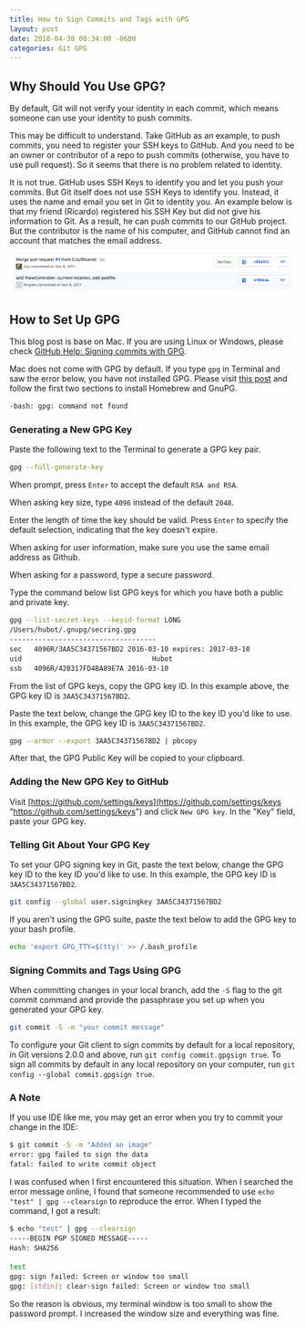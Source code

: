 ```yaml
---
title: How to Sign Commits and Tags with GPG
layout: post
date: 2018-04-30 00:34:00 -0600
categories: Git GPG
---
```


## Why Should You Use GPG?

By default, Git will not verify your identity in each commit, which means someone can use your identity to push commits.

This may be difficult to understand. Take GitHub as an example, to push commits, you need to register your SSH keys to GitHub. And you need to be an owner or contributor of a repo to push commits (otherwise, you have to use pull request). So it seems that there is no problem related to identity. 

It is not true. GitHub uses SSH Keys to identify you and let you push your commits. But Git itself does not use SSH Keys to identify you. Instead, it uses the name and email you set in Git to identity you. An example below is that my friend (Ricardo) registered his SSH Key but did not give his information to Git. As a result, he can push commits to our GitHub project. But the contributor is the name of his computer, and GitHub cannot find an account that matches the email address.

![](../assets/201804/GPG-Example.png)

<!--more-->

## How to Set Up GPG

This blog post is base on Mac. If you are using Linux or Windows, please check [GitHub Help: Signing commits with GPG](https://help.github.com/articles/signing-commits-with-gpg/).

Mac does not come with GPG by default. If you type `gpg` in Terminal and saw the error below, you have not installed GPG. Please visit [this post](https://blog.iltc.io/how-to-install-ruby-on-rails-on-mac.html "How to Install Ruby (on Rails) on Mac") and follow the first two sections to install Homebrew and GnuPG. 

```bash
-bash: gpg: command not found
```

### Generating a New GPG Key

Paste the following text to the Terminal to generate a GPG key pair.

```bash
gpg --full-generate-key
```

When prompt, press `Enter` to accept the default `RSA and RSA`.

When asking key size, type `4096` instead of the default `2048`.

Enter the length of time the key should be valid. Press `Enter` to specify the default selection, indicating that the key doesn't expire.

When asking for user information, make sure you use the same email address as Github.

When asking for a password, type a secure password.

Type the command below list GPG keys for which you have both a public and private key.

```bash
gpg --list-secret-keys --keyid-format LONG
/Users/hubot/.gnupg/secring.gpg
------------------------------------
sec   4096R/3AA5C34371567BD2 2016-03-10 expires: 2017-03-10
uid						           Hubot 
ssb   4096R/42B317FD4BA89E7A 2016-03-10
```

From the list of GPG keys, copy the GPG key ID. In this example above, the GPG key ID is `3AA5C34371567BD2`.

Paste the text below, change the GPG key ID to the key ID you'd like to use. In this example, the GPG key ID is `3AA5C34371567BD2`.

```bash
gpg --armor --export 3AA5C34371567BD2 | pbcopy
```

After that, the GPG Public Key will be copied to your clipboard.

### Adding the New GPG Key to GitHub

Visit [https://github.com/settings/keys](https://github.com/settings/keys "https://github.com/settings/keys") and click `New GPG key`. In the "Key" field, paste your GPG key.

### Telling Git About Your GPG Key

To set your GPG signing key in Git, paste the text below, change the GPG key ID to the key ID you'd like to use. In this example, the GPG key ID is `3AA5C34371567BD2`.

```bash
git config --global user.signingkey 3AA5C34371567BD2
```

If you aren't using the GPG suite, paste the text below to add the GPG key to your bash profile.

```bash
echo 'export GPG_TTY=$(tty)' >> /.bash_profile
```

### Signing Commits and Tags Using GPG

When committing changes in your local branch, add the `-S` flag to the git commit command and provide the passphrase you set up when you generated your GPG key.

```bash
git commit -S -m "your commit message"
```

To configure your Git client to sign commits by default for a local repository, in Git versions 2.0.0 and above, run `git config commit.gpgsign true`. To sign all commits by default in any local repository on your computer, run `git config --global commit.gpgsign true`.

### A Note

If you use IDE like me, you may get an error when you try to commit your change in the IDE:

```bash
$ git commit -S -m "Added an image"
error: gpg failed to sign the data
fatal: failed to write commit object
```

I was confused when I first encountered this situation. When I searched the error message online, I found that someone recommended to use `echo "test" | gpg --clearsign` to reproduce the error. When I typed the command, I got a result:

```bash
$ echo "test" | gpg --clearsign
-----BEGIN PGP SIGNED MESSAGE-----
Hash: SHA256

test
gpg: sign failed: Screen or window too small
gpg: [stdin]: clear-sign failed: Screen or window too small
```

So the reason is obvious, my terminal window is too small to show the password prompt. I increased the window size and everything was fine.



